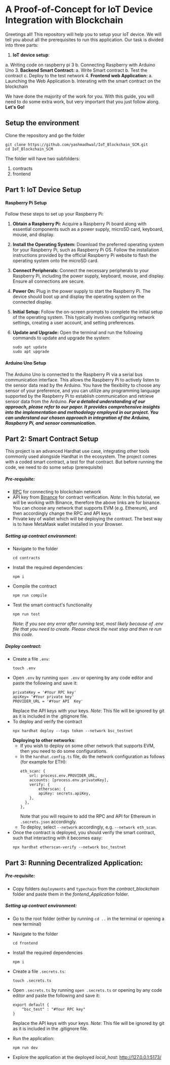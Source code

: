 # A Proof-of-Concept for IoT Device Integration with Blockchain

Greetings all!
This repository will help you to setup your IoT device. 
We will tell you about all the prerequisites to run this application. Our task is divided into three parts:
1. **IoT device setup**:
   
a. Writing code on raspberry pi 3
b. Connecting Raspberry with Arduino Uno
3. **Backend Smart Contract:**
a. Write Smart contract
b. Test the contract
c. Deploy to the test network
4. **Frontend web Application:**
a. Launching the Web Application
b. Interating with the smart contract on the blockchain

We have done the majority of the work for you. With this guide, you will need to do some extra work, but very important that you just follow along. 
**Let's Go!**

## Setup the environment
Clone the repository and go the folder
```
git clone https://github.com/yashmadhwal/IoT_Blockchain_SCM.git
cd IoT_Blockchain_SCM
```

The folder will have two subfolders:
1. contracts
2. frontend

## Part 1: IoT Device Setup
#### Raspberry Pi Setup
Follow these steps to set up your Raspberry Pi:

1. **Obtain a Raspberry Pi:** Acquire a Raspberry Pi board along with essential components such as a power supply, microSD card, keyboard, mouse, and display.

2. **Install the Operating System:** Download the preferred operating system for your Raspberry Pi, such as Raspberry Pi OS. Follow the installation instructions provided by the official Raspberry Pi website to flash the operating system onto the microSD card.

3. **Connect Peripherals:** Connect the necessary peripherals to your Raspberry Pi, including the power supply, keyboard, mouse, and display. Ensure all connections are secure.

4. **Power On:** Plug in the power supply to start the Raspberry Pi. The device should boot up and display the operating system on the connected display.

5. **Initial Setup:** Follow the on-screen prompts to complete the initial setup of the operating system. This typically involves configuring network settings, creating a user account, and setting preferences.

6. **Update and Upgrade:** Open the terminal and run the following commands to update and upgrade the system:
    ```
    sudo apt update
    sudo apt upgrade
    ```
#### Arduino Uno Setup
The Arduino Uno is connected to the Raspberry Pi via a serial bus communication interface. This allows the Raspberry Pi to actively listen to the sensor data read by the Arduino. You have the flexibility to choose any sensor of your preference, and you can utilize any programming language supported by the Raspberry Pi to establish communication and retrieve sensor data from the Arduino.
**_For a detailed understanding of our approach, please refer to our paper. It provides comprehensive insights into the implementation and methodology employed in our project. You can understand our chosen approach in integration of the Arduino, Raspberry Pi, and sensor communication._**

## Part 2: Smart Contract Setup
This project is an advanced Hardhat use case, integrating other tools commonly used alongside Hardhat in the ecosystem. The project comes with a coded smart contract, a test for that contract. But before running the code, we need to do some setup (prerequisite)

##### Pre-requisite:
- [RPC](https://docs.bscscan.com/misc-tools-and-utilities/public-rpc-nodes) for connecting to blockchain network
- API key from [Binance](https://www.binance.com/en/binance-api) for contract verification. 
_Note_: In this tutorial, we will be working with Binance, therefore the above links are for binance. You can choose any network that supports EVM (e.g. Ethereum), and then accordingly change the RPC and API keys
- Private key of wallet which will be deploying the contract. The best way is to have MetaMask wallet installed in your Browser.

##### Setting up contract environment:
- Navigate to the folder
    ```
    cd contracts
    ```
- Install the required dependencies
    ```
    npm i
    ```
- Compile the contract
    ```
    npm run compile
    ```
- Test the smart contract's functionality
    ```
    npm run test
    ```
    _Note: If you see any error after running test, most likely because of .env file that you need to create. Please check the next step and then re run this code._ 
##### Deploy contract:
- Create a file `.env`:
    ```
    touch .env
    ```
- Open `.env` by running `open .env` or opening by any code editor and paste the following and save it:
    ```
    privateKey = '#Your RPC key'
    apiKey= '#Your private key'
    PROVIDER_URL = '#Your API  Key'
    ```
    Replace the API keys with your keys. _Note_: This file will be ignored by git as it is included in the .gitignore file.
- To deploy and verify the contract
    ```
    npx hardhat deploy --tags token --network bsc_testnet
    ```
    __Deploying to other networks__:
    - If you wish to deploy on some other network that supports EVM, then you need to do some configurations.
    - In the `hardhat.config.ts` file, do the network configuration as follows (for example for ETH):
        ```
        eth_scan: {
            url: process.env.PROVIDER_URL,
            accounts: [process.env.privateKey],
            verify: {
                etherscan: {
                apiKey: secrets.apiKey,
            },
          },
        },
        ```
        Note that you will require to add the RPC and API for Ethereum in `.secrets.json` accordingly.
    - To deploy, select `--network` accordingly, e.g. `--network eth_scan`.
- Once the contract is deployed, you should verify the smart contract, such that interacting with it becomes easy:
    ```
    npx hardhat etherscan-verify --network bsc_testnet
    ```
## Part 3: Running Decentralized Application:
##### Pre-requisite:
- Copy folders `deployments` and `typechain` from the _contract\_blockchain_ folder and paste them in the _fontend\_Application_ folder. 


##### Setting up contract environment:

- Go to the root folder (either by running `cd ..` in the terminal or opening a new terminal)
- Navigate to the folder
    ```
    cd frontend
    ```
- Install the required dependencies
    ```
    npm i
    ```
- Create a file `.secrets.ts`:
    ```
    touch .secrets.ts
    ```
- Open `.secrets.ts` by running `open .secrets.ts` or opening by any code editor and paste the following and save it:
    ```
    export default {
        "bsc_test" : "#Your RPC key"
    }
    ```
    Replace the API keys with your keys. _Note_: This file will be ignored by git as it is included in the .gitignore file.

- Run the application:
    ```
    npm run dev
    ```
    
- Explore the application at the deployed _local\_host_: http://127.0.0.1:5173/
